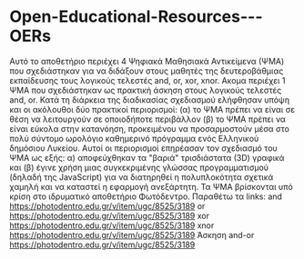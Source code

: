 # Open-Educational-Resources---OERs
Αυτό το αποθετήριο περιέχει 4 Ψηφιακά Μαθησιακά Αντικείμενα (ΨΜΑ) που σχεδιάστηκαν για να διδάξουν στους μαθητές της δευτεροβάθμιας εκπαίδευσης τους λογικούς τελεστές  and, or, xor, xnor. Ακομα περιέχει 1 ΨΜΑ που σχεδιάστηκαν ως πρακτική άσκηση στους λογικούς τελεστές  and, or. Κατά τη διάρκεια της διαδικασίας σχεδιασμού ελήφθησαν υπόψη και οι ακόλουθοι δύο πρακτικοί περιορισμοί: (α) το ΨΜΑ πρέπει να είναι σε θέση να λειτουργούν σε οποιοδήποτε περιβάλλον (β) το ΨΜΑ πρέπει να είναι εύκολα στην κατανόηση, προκειμένου να προσαρμοστούν μέσα στο πολύ σύντομο ωρολόγιο καθημερινό πρόγραμμα ενός Ελληνικού δημόσιου Λυκείου.  Αυτοί οι περιορισμοί επηρέασαν τον σχεδιασμό του ΨΜΑ ως εξής: α) αποφεύχθηκαν τα "βαριά" τρισδιάστατα (3D) γραφικά και (β) έγινε χρήση μιας συγκεκριμένης γλώσσας προγραμματισμού (δηλαδή της JavaScript) για να διατηρηθεί η πολυπλοκότητα σχετικά χαμηλή και να καταστεί η εφαρμογή ανεξάρτητη.
Τα ΨΜΑ βρίσκονται υπό κρίση στο ιδρυματικό αποθετήριο Φωτόδεντρο. Παραθέτω τα links:
and
https://photodentro.edu.gr/v/item/ugc/8525/3189
or
https://photodentro.edu.gr/v/item/ugc/8525/3189
xor
https://photodentro.edu.gr/v/item/ugc/8525/3189
xnor
https://photodentro.edu.gr/v/item/ugc/8525/3189
Άσκηση and-or
https://photodentro.edu.gr/v/item/ugc/8525/3189
